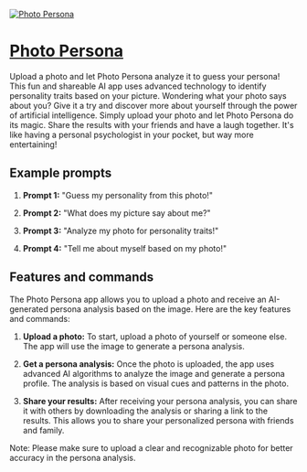 [![Photo Persona](https://files.oaiusercontent.com/file-2rWgha788zbhmSPEba8ZmRCh?se=2123-10-18T02%3A15%3A42Z&sp=r&sv=2021-08-06&sr=b&rscc=max-age%3D31536000%2C%20immutable&rscd=attachment%3B%20filename%3D67d34db5-d774-4ad2-aa4c-87753ca2f78e.png&sig=NuKkhjNM3teOCTSgtK4o%2BefXUqQbc1RFUF4XUGFDoUg%3D)](https://chat.openai.com/g/g-iqjPgMc9F-photo-persona)

# [Photo Persona](https://chat.openai.com/g/g-iqjPgMc9F-photo-persona)

Upload a photo and let Photo Persona analyze it to guess your persona! This fun and shareable AI app uses advanced technology to identify personality traits based on your picture. Wondering what your photo says about you? Give it a try and discover more about yourself through the power of artificial intelligence. Simply upload your photo and let Photo Persona do its magic. Share the results with your friends and have a laugh together. It's like having a personal psychologist in your pocket, but way more entertaining!

## Example prompts

1. **Prompt 1:** "Guess my personality from this photo!"

2. **Prompt 2:** "What does my picture say about me?"

3. **Prompt 3:** "Analyze my photo for personality traits!"

4. **Prompt 4:** "Tell me about myself based on my photo!"

## Features and commands

The Photo Persona app allows you to upload a photo and receive an AI-generated persona analysis based on the image. Here are the key features and commands:

1. **Upload a photo:** To start, upload a photo of yourself or someone else. The app will use the image to generate a persona analysis.

2. **Get a persona analysis:** Once the photo is uploaded, the app uses advanced AI algorithms to analyze the image and generate a persona profile. The analysis is based on visual cues and patterns in the photo.

3. **Share your results:** After receiving your persona analysis, you can share it with others by downloading the analysis or sharing a link to the results. This allows you to share your personalized persona with friends and family.

Note: Please make sure to upload a clear and recognizable photo for better accuracy in the persona analysis.